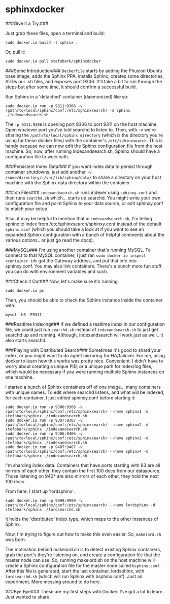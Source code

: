 sphinxdocker
============

###Give it a Try.###

Just grab these files, open a terminal and build:

```
sudo docker.io build -t sphinx . 
```

Or, pull it:

```
sudo docker.io pull stefobark/sphinxdocker
```

###Some Introduction###
```Dockerfile```  starts by adding the Phusion Ubuntu base image, adds the Sphinx PPA, installs Sphinx, creates some directories, ADDs our .sh files, and exposes port 9306. It'll take a bit to run through the steps but after some time, it should confirm a successful build. 

Run Sphinx in a 'detached' container (daemonized) like so:
```
sudo docker.io run -p 9311:9306 -v /path/to/local/sphinx/conf:/etc/sphinxsearch/ -d sphinx ./indexandsearch.sh
```

The ```-p 9311:9306``` is opening port 9306 to port 9311 on the host machine. Open whatever port you've told searchd to listen to. Then, with -v we're sharing the ```/path/to/local/sphinx directory``` (which is the directory you're using for these docker files) with the container's ```/etc/sphinxsearch```. This is handy because we can now edit the Sphinx configuration file from the host machine. So, now, after running indexandsearch.sh, Sphinx should have a configuration file to work with.

###Persistent Index Data###
If you want index data to persist through container shutdowns, just add another ```-v /some/directory/:/var/lib/sphinx/data/``` to share a directory on your host machine with the Sphinx data directory within the container.

###.sh Files###
```indexandsearch.sh``` runs indexer using ```sphinxy.conf``` and then runs ```searchd.sh``` which... starts up searchd.
You might write your own configuration file and point Sphinx to your data source, or edit sphinxy.conf to match your setup. 

Also, it may be helpful to mention that in ```indexandsearch.sh```, I'm telling sphinx to index from /etc/sphinxsearch/sphinxy.conf instead of the default ```sphinx.conf``` (which you should take a look at if you want to see an expanded Sphinx configuration with a bunch of helpful comments about the various options.. or just go read the docs).

###MySQL###
I'm using another container that's running MySQL. To connect to that MySQL container, I just ran ```sudo docker.io inspect <container id>``` got the Gateway address, and put that info into sphinxy.conf. You may also link containers. There's a bunch more fun stuff you can do with environment variables and such.

###Check it Out###
Now, let's make sure it's running:

```sudo docker.io ps```

Then, you should be able to check the Sphinx instance inside the container with:

```mysql -h0 -P9311```


###Realtime Indexing###
If we defined a realtime index in our configuration file, we could just run ```searchd.sh``` instead of ```indexandsearch.sh``` to just get searchd up and running. Although, indexandsearch will work just as well.. It also starts searchd.

###Playing with Distributed Search###
Sometimes it's good to shard your index, or you might want to do agent mirroring for HA/failover. For me, using docker to learn how this works was pretty nice. Convenient. I didn't have to worry about creating a unique PID, or a unique path for index/log files, which would be necessary if you were running multiple Sphinx instances on one machine. 

I started a bunch of Sphinx containers off of one image... many containers with unique names. To edit where searchd listens, and what will be indexed, for each container, I just edited sphinxy.conf before starting it:
```
sudo docker.io run -p 9306:9306 -v /path/to/local/sphinx/conf:/etc/sphinxsearch/ --name sphinx1 -d stefobark/sphinx ./indexandsearch.sh
sudo docker.io run -p 9307:9307 -v /path/to/local/sphinx/conf:/etc/sphinxsearch/ --name sphinx2 -d stefobark/sphinx ./indexandsearch.sh
sudo docker.io run -p 9406:9406 -v /path/to/local/sphinx/conf:/etc/sphinxsearch/ --name sphinx3 -d stefobark/sphinx ./indexandsearch.sh
sudo docker.io run -p 9407:9407 -v /path/to/local/sphinx/conf:/etc/sphinxsearch/ --name sphinx4 -d stefobark/sphinx ./indexandsearch.sh
```

I'm sharding index data. Containers that have ports starting with 93 are all mirrors of each other, they contain the first 100 docs from our datasource. Those listening on 940* are also mirrors of each other, they hold the next 100 docs.

From here, I start up 'lordsphinx':
```
sudo docker.io run -p 9999:9999 -v /path/to/local/sphinx/conf:/etc/sphinxsearch/ --name lordsphinx -d stefobark/sphinx ./lordsearchd.sh
```

It holds the 'distributed' index type, which maps to the other instances of Sphinx. 

Now, I'm trying to figure out how to make this even easier. So, ```makelord.sh``` was born.

The motivation behind makelord.sh is to detect existing Sphinx containers, grab the port's they're listening on, and create a configuration file that the master node can use. So, running makelord.sh on the host machine will create a Sphinx configuration file for the master node called ```bsphinx.conf```. After this file is generated, start the last container, lordsphinx, with ```lordsearchd.sh``` (which will run Sphinx with bsphinx.conf). Just an experiment. More messing around to do here.

###Bye Bye###
These are my first steps with Docker. I've got a lot to learn. Just wanted to share.

